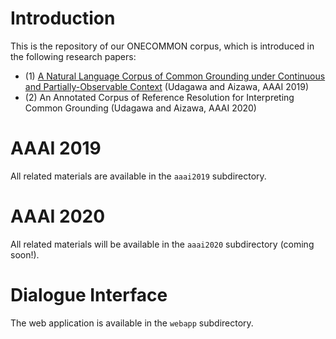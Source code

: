 # Introduction

This is the repository of our ONECOMMON corpus, which is introduced in the following research papers:

* (1) [A Natural Language Corpus of Common Grounding under Continuous and Partially-Observable Context](https://aaai.org/ojs/index.php/AAAI/article/view/4694) (Udagawa and Aizawa, AAAI 2019)
* (2) An Annotated Corpus of Reference Resolution for Interpreting Common Grounding (Udagawa and Aizawa, AAAI 2020)

# AAAI 2019

All related materials are available in the `aaai2019` subdirectory.

# AAAI 2020

All related materials will be available in the `aaai2020` subdirectory (coming soon!).

# Dialogue Interface

The web application is available in the `webapp` subdirectory.
